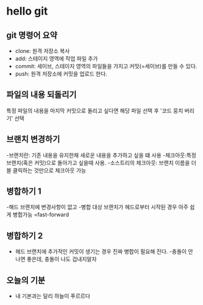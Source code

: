 # hello git

## git 명령어 요약

- clone: 원격 저장소 복사
- add: 스테이지 영역에 작업 파일 추가
- commit: 세이브, 스테이지 영역의 파일들을 가지고 커밋(=세이브)를 만들 수  있다.
- push: 원격 저장소에 커밋을 업로드 한다.

## 파일의 내용 되돌리기
특정 파일의 내용을 마지막 커밋으로 돌리고 싶다면 해당 파일 선택 후 '코드 뭉치 버리기' 선택

## 브랜치 변경하기

-브랜치란: 기존 내용을 유지한채 새로운  내용을 추가하고 싶을 떄 사용
-체크아웃:특정 브랜치(혹은 커밋)으로 돌아가고 싶을때 사용.
-소스트리의 체크아웃: 브랜치 이름을 더블 클릭하는 것만으로 체크아웃 가능

## 병합하기 1

-해드 브랜치에 변경사항이 없고
-병합 대상 브랜치가 헤드로부터 시작된 경우 아주 쉽게 병합가능 =fast-forward

## 병합하기 2
- 헤드 브랜치에 추가적인 커밋이 생기는 경우 진짜 병합이 필요해 진다.
-충돌이 안 나면 좋은데, 충돌이 나도 겁내지말자

## 오늘의 기분
- 내 기본과는 달리 하늘이 푸르르다 

